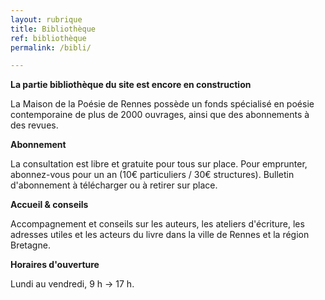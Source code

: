 ```yaml
---
layout: rubrique
title: Bibliothèque
ref: bibliothèque
permalink: /bibli/

---
```

**La partie bibliothèque du site est encore en construction**

La Maison de la Poésie de Rennes possède un fonds spécialisé en poésie contemporaine de plus de 2000 ouvrages, ainsi que des abonnements à des revues.

**Abonnement**

La consultation est libre et gratuite pour tous sur place. Pour emprunter, abonnez-vous pour un an (10€ particuliers / 30€ structures). Bulletin d'abonnement à télécharger ou à retirer sur place.

**Accueil & conseils**

Accompagnement et conseils sur les auteurs, les ateliers d'écriture, les adresses utiles et les acteurs du livre dans la ville de Rennes et la région Bretagne.

**Horaires d'ouverture**

Lundi au vendredi, 9 h → 17 h.

